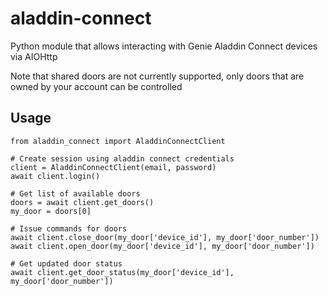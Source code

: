 # aladdin-connect
Python module that allows interacting with Genie Aladdin Connect devices via AIOHttp

Note that shared doors are not currently supported, only doors that are owned by your account can be controlled

## Usage
```
from aladdin_connect import AladdinConnectClient

# Create session using aladdin connect credentials
client = AladdinConnectClient(email, password)
await client.login()

# Get list of available doors
doors = await client.get_doors()
my_door = doors[0]

# Issue commands for doors
await client.close_door(my_door['device_id'], my_door['door_number'])
await client.open_door(my_door['device_id'], my_door['door_number'])

# Get updated door status
await client.get_door_status(my_door['device_id'], my_door['door_number'])
```
